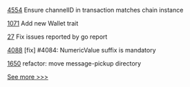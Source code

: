 
[4554](https://github.com/hyperledger/fabric/pull/4554) Ensure channelID in transaction matches chain instance

[1071](https://github.com/hyperledger/aries-vcx/pull/1071) Add new Wallet trait

[27](https://github.com/hyperledger/firefly-tezosconnect/pull/27) Fix issues reported by go report

[4088](https://github.com/hyperledger/iroha/pull/4088) [fix] #4084: NumericValue suffix is mandatory

[1650](https://github.com/hyperledger/aries-framework-javascript/pull/1650) refactor: move message-pickup directory


[See more >>>](https://start-here.hyperledger.org/pull-requests)
